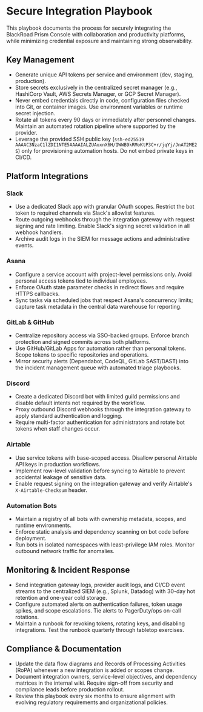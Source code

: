 # Secure Integration Playbook

This playbook documents the process for securely integrating the BlackRoad Prism Console
with collaboration and productivity platforms, while minimizing credential exposure and
maintaining strong observability.

## Key Management

- Generate unique API tokens per service and environment (dev, staging, production).
- Store secrets exclusively in the centralized secret manager (e.g., HashiCorp Vault,
  AWS Secrets Manager, or GCP Secret Manager).
- Never embed credentials directly in code, configuration files checked into Git, or
  container images. Use environment variables or runtime secret injection.
- Rotate all tokens every 90 days or immediately after personnel changes. Maintain an
  automated rotation pipeline where supported by the provider.
- Leverage the provided SSH public key (`ssh-ed25519 AAAAC3NzaC1lZDI1NTE5AAAAIALZUAoxnX6H/IWWB9kRMoKtP3C+r/jqYj/JnAT2ME2S`)
  only for provisioning automation hosts. Do not embed private keys in CI/CD.

## Platform Integrations

### Slack
- Use a dedicated Slack app with granular OAuth scopes. Restrict the bot token to
  required channels via Slack's allowlist features.
- Route outgoing webhooks through the integration gateway with request signing and
  rate limiting. Enable Slack's signing secret validation in all webhook handlers.
- Archive audit logs in the SIEM for message actions and administrative events.

### Asana
- Configure a service account with project-level permissions only. Avoid personal
  access tokens tied to individual employees.
- Enforce OAuth state parameter checks in redirect flows and require HTTPS callbacks.
- Sync tasks via scheduled jobs that respect Asana's concurrency limits; capture task
  metadata in the central data warehouse for reporting.

### GitLab & GitHub
- Centralize repository access via SSO-backed groups. Enforce branch protection and
  signed commits across both platforms.
- Use GitHub/GitLab Apps for automation rather than personal tokens. Scope tokens to
  specific repositories and operations.
- Mirror security alerts (Dependabot, CodeQL, GitLab SAST/DAST) into the incident
  management queue with automated triage playbooks.

### Discord
- Create a dedicated Discord bot with limited guild permissions and disable default
  intents not required by the workflow.
- Proxy outbound Discord webhooks through the integration gateway to apply standard
  authentication and logging.
- Require multi-factor authentication for administrators and rotate bot tokens when
  staff changes occur.

### Airtable
- Use service tokens with base-scoped access. Disallow personal Airtable API keys in
  production workflows.
- Implement row-level validation before syncing to Airtable to prevent accidental
  leakage of sensitive data.
- Enable request signing on the integration gateway and verify Airtable's
  `X-Airtable-Checksum` header.

### Automation Bots
- Maintain a registry of all bots with ownership metadata, scopes, and runtime
  environments.
- Enforce static analysis and dependency scanning on bot code before deployment.
- Run bots in isolated namespaces with least-privilege IAM roles. Monitor outbound
  network traffic for anomalies.

## Monitoring & Incident Response

- Send integration gateway logs, provider audit logs, and CI/CD event streams to the
  centralized SIEM (e.g., Splunk, Datadog) with 30-day hot retention and one-year cold
  storage.
- Configure automated alerts on authentication failures, token usage spikes, and scope
  escalations. Tie alerts to PagerDuty/ops on-call rotations.
- Maintain a runbook for revoking tokens, rotating keys, and disabling integrations.
  Test the runbook quarterly through tabletop exercises.

## Compliance & Documentation

- Update the data flow diagrams and Records of Processing Activities (RoPA) whenever a
  new integration is added or scopes change.
- Document integration owners, service-level objectives, and dependency matrices in the
  internal wiki. Require sign-off from security and compliance leads before production
  rollout.
- Review this playbook every six months to ensure alignment with evolving regulatory
  requirements and organizational policies.
